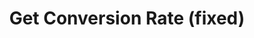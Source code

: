 ---
title: Get Conversion Rate (fixed)
excerpt: ''
deprecated: false
hidden: true
metadata:
  title: ''
  description: ''
  robots: index
next:
  description: ''
---